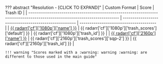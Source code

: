 ??? abstract "Resolution - [CLICK TO EXPAND]"
    | Custom Format                                                                                                                | Score                                                  | Trash ID                                |
    | ---------------------------------------------------------------------------------------------------------------------------- | ------------------------------------------------------ | --------------------------------------- |
    | [{{ radarr['cf']['1080p']['name'] }}](https://raw.githubusercontent.com/TRaSH-/Guides/master/docs/json/radarr/cf/1080p.json) | {{ radarr['cf']['1080p']['trash_scores']['default'] }} | {{ radarr['cf']['1080p']['trash_id'] }} |
    | [{{ radarr['cf']['2160p']['name'] }}](https://raw.githubusercontent.com/TRaSH-/Guides/master/docs/json/radarr/cf/2160p.json) | {{ radarr['cf']['2160p']['trash_scores']['sqp-2'] }}   | {{ radarr['cf']['2160p']['trash_id'] }} |

    !!! warning "Scores marked with a :warning: warning :warning: are different to those used in the main guide"
